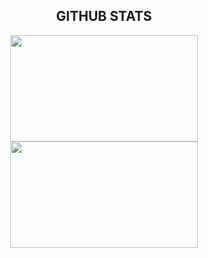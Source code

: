 <h2 align="center">GITHUB STATS</h2>
<p align="center"><img src="https://github-readme-stats.vercel.app/api?username=smarietorres&count_private=true&show_icons=true" width="300px" height="170px">
<img src="https://github-readme-stats.vercel.app/api/top-langs/?username=smarietorres&layout=compact" width="300px" height="170px"></p></center>
